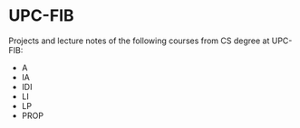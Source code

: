 # UPC-FIB
Projects and lecture notes of the following courses from CS degree at UPC-FIB:
* A
* IA
* IDI
* LI
* LP
* PROP
